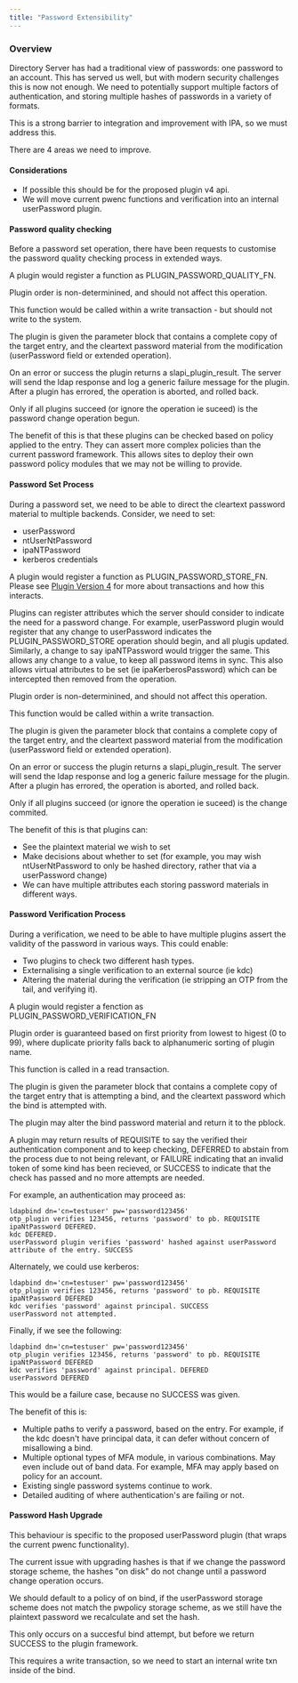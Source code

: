 ```yaml
---
title: "Password Extensibility"
---
```


### Overview

Directory Server has had a traditional view of passwords: one password to an account.
This has served us well, but with modern security challenges this is now not enough.
We need to potentially support multiple factors of authentication, and storing multiple
hashes of passwords in a variety of formats.

This is a strong barrier to integration and improvement with IPA, so we must address this.

There are 4 areas we need to improve.

#### Considerations

* If possible this should be for the proposed plugin v4 api.
* We will move current pwenc functions and verification into an internal userPassword plugin.

#### Password quality checking

Before a password set operation, there have been requests to customise the password quality checking process in extended ways.

A plugin would register a function as PLUGIN_PASSWORD_QUALITY_FN.

Plugin order is non-determinined, and should not affect this operation.

This function would be called within a write transaction - but should not write to the system.

The plugin is given the parameter block that contains a complete copy of the target entry, and the cleartext password material from the modification (userPassword field or extended operation).

On an error or success the plugin returns a slapi_plugin_result. The server will send the ldap response and log a generic failure message for the plugin. After a plugin
has errored, the operation is aborted, and rolled back.

Only if all plugins succeed (or ignore the operation ie suceed) is the password change operation begun.

The benefit of this is that these plugins can be checked based on policy applied to the entry. They can assert more complex policies than the current password
framework. This allows sites to deploy their own password policy modules that we may not be willing to provide.

#### Password Set Process

During a password set, we need to be able to direct the cleartext password material to multiple backends. Consider, we need to set:

* userPassword
* ntUserNtPassword
* ipaNTPassword
* kerberos credentials

A plugin would register a function as PLUGIN_PASSWORD_STORE_FN. Please see [Plugin Version 4](plugin-v4.html) for more about transactions and how this interacts.

Plugins can register attributes which the server should consider to indicate the need for a password change. For example, userPassword plugin would register that any change to
userPassword indicates the PLUGIN_PASSWORD_STORE operation should begin, and all plugis updated. Similarly, a change to say ipaNTPassword would trigger the same. This allows any
change to a value, to keep all password items in sync. This also allows virtual attributes to be set (ie ipaKerberosPassword) which can be intercepted then removed from the
operation.

Plugin order is non-determinined, and should not affect this operation.

This function would be called within a write transaction.

The plugin is given the parameter block that contains a complete copy of the target entry, and the cleartext password material from the modification (userPassword field or extended operation).

On an error or success the plugin returns a slapi_plugin_result. The server will send the ldap response and log a generic failure message for the plugin. After a plugin
has errored, the operation is aborted, and rolled back.

Only if all plugins succeed (or ignore the operation ie suceed) is the change commited.

The benefit of this is that plugins can:

* See the plaintext material we wish to set
* Make decisions about whether to set (for example, you may wish ntUserNtPassword to only be hashed directory, rather that via a userPassword change)
* We can have multiple attributes each storing password materials in different ways.

#### Password Verification Process

During a verification, we need to be able to have multiple plugins assert the validity of the password in various ways. This could enable:

* Two plugins to check two different hash types.
* Externalising a single verification to an external source (ie kdc)
* Altering the material during the verification (ie stripping an OTP from the tail, and verifying it).

A plugin would register a fenction as PLUGIN_PASSWORD_VERIFICATION_FN

Plugin order is guaranteed based on first priority from lowest to higest (0 to 99), where duplicate priority falls back to alphanumeric sorting of plugin name.

This function is called in a read transaction.

The plugin is given the parameter block that contains a complete copy of the target entry that is attempting a bind, and the cleartext password which the bind is attempted with.

The plugin may alter the bind password material and return it to the pblock.

A plugin may return results of REQUISITE to say the verified their authentication component and to keep checking, DEFERRED to abstain from the process due to not being relevant, or FAILURE indicating that an invalid token of some kind has been recieved, or SUCCESS to indicate that the check has passed and no more attempts are needed.

For example, an authentication may proceed as:

    ldapbind dn='cn=testuser' pw='password123456'
    otp_plugin verifies 123456, returns 'password' to pb. REQUISITE
    ipaNtPassword DEFERED.
    kdc DEFERED.
    userPassword plugin verifies 'password' hashed against userPassword attribute of the entry. SUCCESS

Alternately, we could use kerberos:

    ldapbind dn='cn=testuser' pw='password123456'
    otp_plugin verifies 123456, returns 'password' to pb. REQUISITE
    ipaNtPassword DEFERED
    kdc verifies 'password' against principal. SUCCESS
    userPassword not attempted.

Finally, if we see the following:

    ldapbind dn='cn=testuser' pw='password123456'
    otp_plugin verifies 123456, returns 'password' to pb. REQUISITE
    ipaNtPassword DEFERED
    kdc verifies 'password' against principal. DEFERED
    userPassword DEFERED

This would be a failure case, because no SUCCESS was given.



The benefit of this is:

* Multiple paths to verify a password, based on the entry. For example, if the kdc doesn't have principal data, it can defer without concern of misallowing a bind.
* Multiple optional types of MFA module, in various combinations. May even include out of band data. For example, MFA may apply based on policy for an account.
* Existing single password systems continue to work.
* Detailed auditing of where authentication's are failing or not.


#### Password Hash Upgrade

This behaviour is specific to the proposed userPassword plugin (that wraps the current pwenc functionality).

The current issue with upgrading hashes is that if we change the password storage scheme, the hashes "on disk" do not change until a password change operation occurs.

We should default to a policy of on bind, if the userPassword storage scheme does not match the pwpolicy storage scheme, as we still have the plaintext password we recalculate and set the hash.

This only occurs on a succesful bind attempt, but before we return SUCCESS to the plugin framework.

This requires a write transaction, so we need to start an internal write txn inside of the bind.




